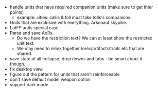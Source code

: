 - handle units that have required companion units (make sure to get thier points)
  - example: cities: callis & toll must take tolls's companions.
- Units that are exclusive with everything. Arkonaut skypike.
- LotFP units special case
- Parse and save AoRs.
  - Do we have the restriction text? We can at least show the restricted unit text.
  - We may need to relink together lores/artifacts/traits etc that are shared.
- save state of all collapse, drop downs and tabs - be smart about it though.
- fix desktop view
- figure out the pattern for units that aren't reinforceable
- don't save default model weapon option
- support dark mode
